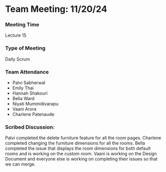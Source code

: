 # Team Meeting: 11/20/24

### Meeting Time
Lecture 15

### Type of Meeting
Daily Scrum

### Team Attendance
* Palvi Sabherwal
* Emily Thai
* Hannah Shakouri
* Bella Ward 
* Niyati Mummidivarapu
* Vaani Arora
* Charlene Patenaude

### Scribed Discussion:
Palvi completed the delete furniture feature for all the room pages. Charlene completed changing the furniture dimensions for all the rooms.
Bella completed the issue that displays the room dimensions for both default rooms and is working on the custom room. Vaani is working on the 
Design Document and everyone else is working on completing their issues so that we can merge.
